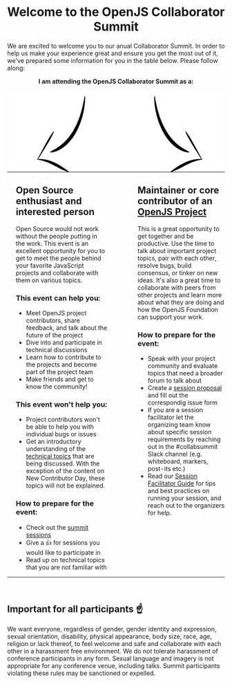 <h1 align="center">Welcome to the OpenJS Collaborator Summit</h1>

We are excited to welcome you to our anual Collaborator Summit. In order to help us make your experience great and ensure you get the most out of it, we've prepared some information for you in the table below. Please follow along:

<p align="center"><strong>I am attending the OpenJS Collaborator Summit as a:</strong><p>
<p align="center">
  <img src="./assets/arrow.png" />
</p>

<table width="100%" style="position:relative; bottom: 30px;">
  <tr>
    <td width="50%" style="padding: 0 20px">
       <h2>Open Source enthusiast and interested person</h2>
        Open Source would not work without the people putting in the work. This event is an excellent opportunity for you to get to meet the people behind your favorite JavaScript projects and collaborate with them on various topics.<br>
        <h3>This event <b>can</b> help you:</h3>
        <ul>
          <li>Meet OpenJS project contributors, share feedback, and talk about the future of the project</li>
          <li>Dive into and participate in technical discussions</li>
          <li>Learn how to contribute to the projects and become part of the project team</li>
          <li>Make friends and get to know the community!</li>
        </ul>
        <h3>This event <b>won't</b> help you:</h3>
        <ul>
          <li>Project contributors won't be able to help you with individual bugs or issues</li>
          <li>Get an introductory understanding of the <a href="https://github.com/openjs-foundation/summit/issues?q=is%3Aissue+is%3Aopen+sort%3Aupdated-desc+label%3A%22Austin+2020%22">technical topics</a> that are being discussed. With the exception of the content on New Contributor Day, these topics will not be explained.</li>
        </ul>
        <h3>How to prepare for the event:</h3>
        <ul>
          <li>Check out the <a href="https://github.com/openjs-foundation/summit/issues?q=is%3Aissue+is%3Aopen+sort%3Aupdated-desc+label%3A%22Austin+2020%22">summit sessions</a></li>
          <li>Give a 👍 for sessions you would like to participate in</li>
          <li>Read up on technical topics that you are not familiar with</li>
        </ul>
    </td>
    <td width="50%" style="padding: 0 0 0 50px; vertical-align: top;">
       <h2>Maintainer or core contributor of an <a href="https://openjsf.org/projects/">OpenJS Project</a></h2>
        This is a great opportunity to get together and be productive. Use the time to talk about important project topics, pair with each other, resolve bugs, build consensus, or tinker on new ideas. It's also a great time to collaborate with peers from other projects and learn more about what they are doing and how the OpenJS Foundation can support your work.
        <h3>How to prepare for the event:</h3>
        <ul>
          <li>Speak with your project community and evaluate topics that need a broader forum to talk about</li>
          <li>Create a <a href="https://github.com/openjs-foundation/summit/issues/new?assignees=christian-bromann%2C+jorydotcom%2C+keywordnew%2C+wesleytodd%2C+waleedashraf&labels=Austin+2020%2C+Collaborator+Summit%2C+Session+Proposal&template=summit-topic-proposal.md&title=Session+Proposal%3A+">session proposal</a> and fill out the correspondig issue form</li>
          <li>If you are a session facilitator let the organizing team know about specific session requirements by reaching out in the #collabsummit Slack channel (e.g. whiteboard, markers, post-its etc.)</li>
          <li>Read our <a href="https://github.com/openjs-foundation/summit/blob/HEAD/SESSION_FACILITATOR_GUIDE.md">Session Facilitator Guide</a> for tips and best practices on running your session, and reach out to the organizers for help.
        </ul>
    </td>
  </tr>
</table>

## Important for all participants ☝

We want everyone, regardless of gender, gender identity and expression, sexual orientation, disability, physical appearance, body size, race, age, religion or lack thereof, to feel welcome and safe and collaborate with each other in a harassment free environment. We do not tolerate harassment of conference participants in any form. Sexual language and imagery is not appropriate for any conference venue, including talks. Summit participants violating these rules may be sanctioned or expelled.
